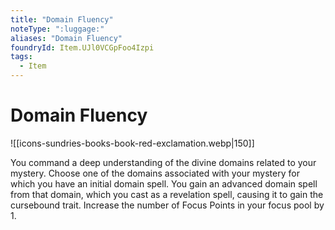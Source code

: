 ```yaml
---
title: "Domain Fluency"
noteType: ":luggage:"
aliases: "Domain Fluency"
foundryId: Item.UJl0VCGpFoo4Izpi
tags:
  - Item
---
```


# Domain Fluency
![[icons-sundries-books-book-red-exclamation.webp|150]]

You command a deep understanding of the divine domains related to your mystery. Choose one of the domains associated with your mystery for which you have an initial domain spell. You gain an advanced domain spell from that domain, which you cast as a revelation spell, causing it to gain the cursebound trait. Increase the number of Focus Points in your focus pool by 1.

